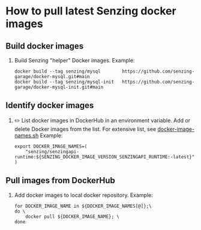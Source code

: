 # How to pull latest Senzing docker images

## Build docker images

1. Build Senzing "helper" Docker images.
   Example:

    ```console
    docker build --tag senzing/mysql        https://github.com/senzing-garage/docker-mysql.git#main
    docker build --tag senzing/mysql-init   https://github.com/senzing-garage/docker-mysql-init.git#main

    ```

## Identify docker images

1. :pencil2: List docker images in DockerHub in an environment variable.
   Add or delete Docker images from the list.
   For extensive list, see
   [docker-image-names.sh](../lists/docker-image-names.sh)
   Example:

    ```console
    export DOCKER_IMAGE_NAMES=(
        "senzing/senzingapi-runtime:${SENZING_DOCKER_IMAGE_VERSION_SENZINGAPI_RUNTIME:-latest}"
    )

    ```

## Pull images from DockerHub

1. Add docker images to local docker repository.
   Example:

    ```console
    for DOCKER_IMAGE_NAME in ${DOCKER_IMAGE_NAMES[@]};\
    do \
        docker pull ${DOCKER_IMAGE_NAME}; \
    done

    ```
